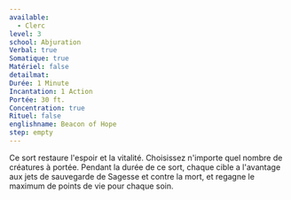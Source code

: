 ```yaml
---
available:
  - Clerc
level: 3
school: Abjuration
Verbal: true
Somatique: true
Matériel: false
detailmat:
Durée: 1 Minute
Incantation: 1 Action
Portée: 30 ft.
Concentration: true
Rituel: false
englishname: Beacon of Hope
step: empty
---
```

Ce sort restaure l'espoir et la vitalité. Choisissez n'importe quel nombre de créatures à portée. Pendant la durée de ce sort, chaque cible a l'avantage aux jets de sauvegarde de Sagesse et contre la mort, et regagne le maximum de points de vie pour chaque soin.
